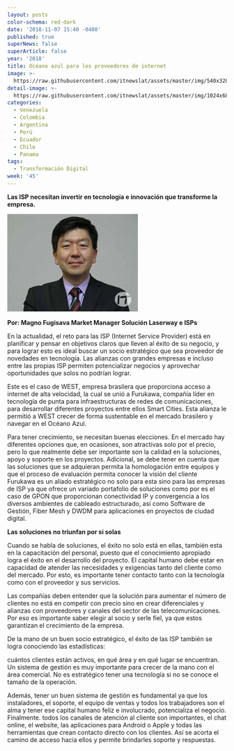 ```yaml
---
layout: posts
color-schema: red-dark
date: '2018-11-07 15:40 -0400'
published: true
superNews: false
superArticle: false
year: '2018'
title: Océano azul para los proveedores de internet
image: >-
  https://raw.githubusercontent.com/itnewslat/assets/master/img/540x320/Oceano-azul-p.jpg
detail-image: >-
  https://raw.githubusercontent.com/itnewslat/assets/master/img/1024x680/Oceano-azul-g.jpg
categories:
  - Venezuela
  - Colombia
  - Argentina
  - Perú
  - Ecuador
  - Chile
  - Panama
tags:
  - Transformación Digital
week: '45'
---
```

**Las ISP necesitan invertir en tecnología e innovación que transforme la empresa.**

![](https://raw.githubusercontent.com/itnewslat/assets/master/img/300x300/Magno-Fugisava.jpg)

**Por:  Magno Fugisava Market Manager Solución Laserway e ISPs**

En la actualidad, el reto para las ISP (Internet Service Provider) está en planificar y pensar en objetivos claros que lleven al éxito de su negocio, y para lograr esto es ideal buscar un socio estratégico que sea proveedor de novedades en tecnología. Las alianzas con grandes empresas e incluso entre las propias ISP permiten potencializar negocios y aprovechar oportunidades que solos no podrían lograr. 

Este es el caso de WEST, empresa brasilera que proporciona acceso a internet de alta velocidad, la cual se unió a Furukawa, compañía líder en tecnología de punta para infraestructuras de redes de comunicaciones, para desarrollar diferentes proyectos entre ellos Smart Cities. Esta alianza le permitió a WEST crecer de forma sustentable en el mercado brasilero y navegar en el Océano Azul.

Para tener crecimiento, se necesitan buenas elecciones. En el mercado hay diferentes opciones que, en ocasiones, son atractivas solo por el precio, pero lo que realmente debe ser importante son la calidad en la soluciones, apoyo y soporte en los proyectos.  Adicional, se debe tener en cuenta que las soluciones que se adquieran permita la homologación entre equipos y que el proceso de evaluación permita conocer la visión del cliente 
Furukawa es un aliado estratégico no solo para esta sino para las empresas de ISP ya que ofrece un variado portafolio de soluciones como por es el caso de GPON que proporcionan conectividad IP y convergencia a los diversos ambientes de cableado estructurado, así como Software de Gestión,  Fiber Mesh y DWDM para aplicaciones en proyectos de ciudad digital.

**Las soluciones no triunfan por si solas**

Cuando se habla de soluciones, el éxito no solo está en ellas, también esta en la capacitación del personal, puesto que el conocimiento apropiado logra el éxito en el desarrollo del proyecto. El capital humano debe estar en capacidad de atender las necesidades y exigencias tanto del cliente como del mercado. Por esto, es importante tener contacto tanto con la tecnología como con el proveedor y sus servicios. 

Las compañías deben entender que la solución para aumentar el número de clientes no está en competir con precio sino en crear diferenciales y alianzas con proveedores y canales del sector de las telecomunicaciones. Por eso es importante saber elegir al socio y serle fiel, ya que estos garantizan el crecimiento de la empresa. 

De la mano de un buen socio estratégico, el éxito de las ISP también se logra conociendo las estadísticas: 

cuántos clientes están activos, en qué área y en qué lugar se encuentran. Un sistema de gestión es muy importante para crecer de la mano con el área comercial. No es estratégico tener una tecnología si no se conoce el tamaño de la operación. 

Además, tener un buen sistema de gestión es fundamental ya que los instaladores, el soporte, el equipo de ventas y todos los trabajadores son el alma y tener ese capital humano feliz e involucrado, potencializa el negocio. 
Finalmente. todos los canales de atención al cliente son importantes, el chat online, el website, las aplicaciones para Android o Apple y todas las herramientas que crean contacto directo con los clientes. Así se acorta el camino de acceso hacia ellos y permite brindarles soporte y respuestas.